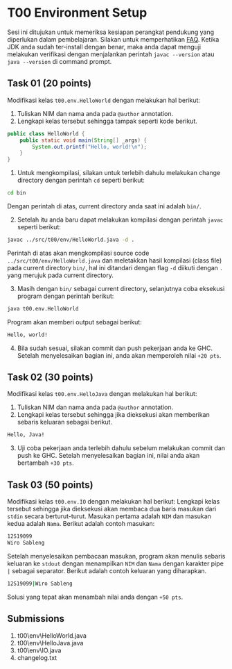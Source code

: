 # T00 Environment Setup
Sesi ini ditujukan untuk memeriksa kesiapan perangkat pendukung yang diperlukan dalam pembelajaran. Silakan untuk memperhatikan [FAQ](FAQ.md). Ketika JDK anda sudah ter-install dengan benar, maka anda dapat menguji melakukan verifikasi dengan menjalankan perintah ```javac --version``` atau ```java --version``` di command prompt.

## Task 01 (20 points)
Modifikasi kelas ```t00.env.HelloWorld``` dengan melakukan hal berikut:
1. Tuliskan NIM dan nama anda pada ```@author``` annotation.
2. Lengkapi kelas tersebut sehingga tampak seperti kode berikut.
```java
public class HelloWorld {
    public static void main(String[] _args) {
        System.out.printf("Hello, world!\n");
    }
}

```

1. Untuk mengkompilasi, silakan untuk terlebih dahulu melakukan change directory dengan perintah ```cd``` seperti berikut:
```bash
cd bin

```
Dengan perintah di atas, current directory anda saat ini adalah ```bin/```.

2. Setelah itu anda baru dapat melakukan kompilasi dengan perintah ```javac``` seperti berikut:
```bash
javac ../src/t00/env/HelloWorld.java -d .

```
Perintah di atas akan mengkompilasi source code ```../src/t00/env/HelloWorld.java``` dan meletakkan hasil kompilasi (class file) pada current directory ```bin/```, hal ini ditandari dengan flag ```-d``` diikuti dengan ```.``` yang merujuk pada current directory.

3. Masih dengan ```bin/``` sebagai current directory, selanjutnya coba eksekusi program dengan perintah berikut:
```bash
java t00.env.HelloWorld

```
Program akan memberi output sebagai berikut:
```bash
Hello, world!

```

4. Bila sudah sesuai, silakan commit dan push pekerjaan anda ke GHC. Setelah menyelesaikan bagian ini, anda akan memperoleh nilai ```+20 pts```.

## Task 02 (30 points)
Modifikasi kelas ```t00.env.HelloJava``` dengan melakukan hal berikut:
1. Tuliskan NIM dan nama anda pada ```@author``` annotation.
2. Lengkapi kelas tersebut sehingga jika dieksekusi akan memberikan sebaris keluaran sebagai berikut.
```bash
Hello, Java!

```
3. Uji coba pekerjaan anda terlebih dahulu sebelum melakukan commit dan push ke GHC. Setelah menyelesaikan bagian ini, nilai anda akan bertambah ```+30 pts```.

## Task 03 (50 points)
Modifikasi kelas ```t00.env.IO``` dengan melakukan hal berikut:
Lengkapi kelas tersebut sehingga jika dieksekusi akan membaca dua baris masukan dari ```stdin``` secara berturut-turut. Masukan pertama adalah ```NIM``` dan masukan kedua adalah ```Nama```. Berikut adalah contoh masukan:
```bash
12S19099
Wiro Sableng

```
Setelah menyelesaikan pembacaan masukan, program akan menulis sebaris keluaran ke ```stdout``` dengan menampilkan ```NIM``` dan ```Nama``` dengan karakter pipe ```|``` sebagai separator. Berikut adalah contoh keluaran yang diharapkan.
```bash
12S19099|Wiro Sableng

```
Solusi yang tepat akan menambah nilai anda dengan ```+50 pts```.

## Submissions
1. t00\env\HelloWorld.java
2. t00\env\HelloJava.java
3. t00\env\IO.java
3. changelog.txt
